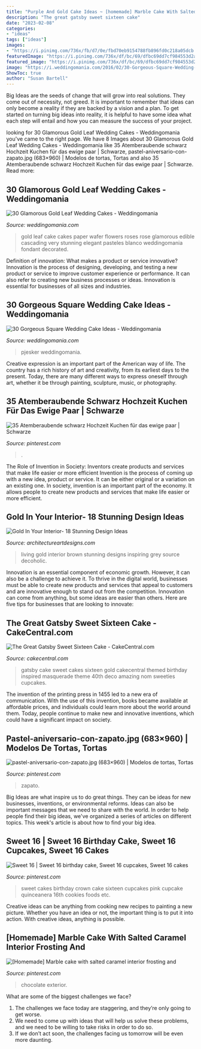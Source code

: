 ```yaml
---
title: "Purple And Gold Cake Ideas ~ [homemade] Marble Cake With Salted Caramel Interior Frosting And"
description: "The great gatsby sweet sixteen cake"
date: "2023-02-08"
categories:
- "ideas"
tags: ["ideas"]
images:
- "https://i.pinimg.com/736x/fb/d7/0e/fbd70eb9154788fb896fd0c218a05dcb.jpg"
featuredImage: "https://i.pinimg.com/736x/df/bc/69/dfbc69dd7cf984553d2adc15b3592eca.jpg"
featured_image: "https://i.pinimg.com/736x/df/bc/69/dfbc69dd7cf984553d2adc15b3592eca.jpg"
image: "https://i.weddingomania.com/2016/02/30-Gorgeous-Square-Wedding-Cake-Ideas-19.jpg"
ShowToc: true
author: "Susan Bartell"
---
```



Big Ideas are the seeds of change that will grow into real solutions. They come out of necessity, not greed. It is important to remember that ideas can only become a reality if they are backed by a vision and a plan. To get started on turning big ideas into reality, it is helpful to have some idea what each step will entail and how you can measure the success of your project.

	

		
looking for 30 Glamorous Gold Leaf Wedding Cakes - Weddingomania you've came to the right page. We have 8 Images about 30 Glamorous Gold Leaf Wedding Cakes - Weddingomania like 35 Atemberaubende schwarz Hochzeit Kuchen für das ewige paar | Schwarze, pastel-aniversario-con-zapato.jpg (683×960) | Modelos de tortas, Tortas and also 35 Atemberaubende schwarz Hochzeit Kuchen für das ewige paar | Schwarze. Read more:
		
    
## 30 Glamorous Gold Leaf Wedding Cakes - Weddingomania

<img loading=lazy src="http://i.weddingomania.com/2016/03/30-glamorous-gold-leaf-wedding-cakes-17.jpg" onerror="this.onerror=null;this.src='https://tse2.mm.bing.net/th?id=OIP.a3lFCAvKD4kaLC-vkfxhUgHaKA&amp;pid=15.1';" alt="30 Glamorous Gold Leaf Wedding Cakes - Weddingomania">

_Source: weddingomania.com_

>gold leaf cake cakes paper wafer flowers roses rose glamorous edible cascading very stunning elegant pasteles blanco weddingomania fondant decorated. 

	

Definition of innovation: What makes a product or service innovative?
Innovation is the process of designing, developing, and testing a new product or service to improve customer experience or performance. It can also refer to creating new business processes or ideas. Innovation is essential for businesses of all sizes and industries.

    
## 30 Gorgeous Square Wedding Cake Ideas - Weddingomania

<img loading=lazy src="https://i.weddingomania.com/2016/02/30-Gorgeous-Square-Wedding-Cake-Ideas-19.jpg" onerror="this.onerror=null;this.src='https://tse2.mm.bing.net/th?id=OIP.vHmQyroL5sCQQ9aGZTLnxgAAAA&amp;pid=15.1';" alt="30 Gorgeous Square Wedding Cake Ideas - Weddingomania">

_Source: weddingomania.com_

>pjesker weddingomania. 

	

Creative expression is an important part of the American way of life. The country has a rich history of art and creativity, from its earliest days to the present. Today, there are many different ways to express oneself through art, whether it be through painting, sculpture, music, or photography.

    
## 35 Atemberaubende Schwarz Hochzeit Kuchen Für Das Ewige Paar | Schwarze

<img loading=lazy src="https://i.pinimg.com/736x/fb/d7/0e/fbd70eb9154788fb896fd0c218a05dcb.jpg" onerror="this.onerror=null;this.src='https://tse1.mm.bing.net/th?id=OIP.DZ7EAtLZbJYy-oV9Dsv80wHaLJ&amp;pid=15.1';" alt="35 Atemberaubende schwarz Hochzeit Kuchen für das ewige paar | Schwarze">

_Source: pinterest.com_

>. 

	

The Role of Invention in Society: Inventors create products and services that make life easier or more efficient
Invention is the process of coming up with a new idea, product or service. It can be either original or a variation on an existing one. In society, invention is an important part of the economy. It allows people to create new products and services that make life easier or more efficient.

    
## Gold In Your Interior- 18 Stunning Design Ideas

<img loading=lazy src="https://www.architectureartdesigns.com/wp-content/uploads/2015/05/333-630x472.jpg" onerror="this.onerror=null;this.src='https://tse2.mm.bing.net/th?id=OIP.io41RZZq1IlRjMuUoYE24wHaFj&amp;pid=15.1';" alt="Gold In Your Interior- 18 Stunning Design Ideas">

_Source: architectureartdesigns.com_

>living gold interior brown stunning designs inspiring grey source decoholic. 

	

Innovation is an essential component of economic growth. However, it can also be a challenge to achieve it. To thrive in the digital world, businesses must be able to create new products and services that appeal to customers and are innovative enough to stand out from the competition. Innovation can come from anything, but some ideas are easier than others. Here are five tips for businesses that are looking to innovate:

    
## The Great Gatsby Sweet Sixteen Cake - CakeCentral.com

<img loading=lazy src="https://cdn001.cakecentral.com/gallery/2015/04/900_EODoVhPJ9U-the-great-gatsby-sweet-sixteen-cake.jpg" onerror="this.onerror=null;this.src='https://tse1.mm.bing.net/th?id=OIP.TTgyw0ve3CIs3C3eg3j9AgHaJ4&amp;pid=15.1';" alt="The Great Gatsby Sweet Sixteen Cake - CakeCentral.com">

_Source: cakecentral.com_

>gatsby cake sweet cakes sixteen gold cakecentral themed birthday inspired masquerade theme 40th deco amazing nom sweeties cupcakes. 

	

The invention of the printing press in 1455 led to a new era of communication. With the use of this invention, books became available at affordable prices, and individuals could learn more about the world around them. Today, people continue to make new and innovative inventions, which could have a significant impact on society.

    
## Pastel-aniversario-con-zapato.jpg (683×960) | Modelos De Tortas, Tortas

<img loading=lazy src="https://i.pinimg.com/736x/df/bc/69/dfbc69dd7cf984553d2adc15b3592eca.jpg" onerror="this.onerror=null;this.src='https://tse2.mm.bing.net/th?id=OIP.Qg-ZJ8ETQkPRajGkzf2URgHaKa&amp;pid=15.1';" alt="pastel-aniversario-con-zapato.jpg (683×960) | Modelos de tortas, Tortas">

_Source: pinterest.com_

>zapato. 

	

Big Ideas are what inspire us to do great things. They can be ideas for new businesses, inventions, or environmental reforms. Ideas can also be important messages that we need to share with the world. In order to help people find their big ideas, we've organized a series of articles on different topics. This week's article is about how to find your big idea.

    
## Sweet 16 | Sweet 16 Birthday Cake, Sweet 16 Cupcakes, Sweet 16 Cakes

<img loading=lazy src="https://i.pinimg.com/736x/5a/8e/6d/5a8e6df92686d1919fb2ae6ef687d910--sweet--cakes-pink-sweet--birthday-cakes.jpg" onerror="this.onerror=null;this.src='https://tse1.mm.bing.net/th?id=OIP.Iqa6oZjUQ6TwV_6Lsl4YrQHaKG&amp;pid=15.1';" alt="Sweet 16 | Sweet 16 birthday cake, Sweet 16 cupcakes, Sweet 16 cakes">

_Source: pinterest.com_

>sweet cakes birthday crown cake sixteen cupcakes pink cupcake quinceanera 16th cookies foods etc. 

	

Creative ideas can be anything from cooking new recipes to painting a new picture. Whether you have an idea or not, the important thing is to put it into action. With creative ideas, anything is possible.

    
## [Homemade] Marble Cake With Salted Caramel Interior Frosting And

<img loading=lazy src="https://i.pinimg.com/736x/cc/b0/2d/ccb02dd6e56d3a620ab6a1f94630523e--exterior-marble-cake.jpg" onerror="this.onerror=null;this.src='https://tse4.mm.bing.net/th?id=OIP.FMMTXE4pOrdUK5X9XW7tQwHaNK&amp;pid=15.1';" alt="[Homemade] Marble cake with salted caramel interior frosting and">

_Source: pinterest.com_

>chocolate exterior. 

	

What are some of the biggest challenges we face?
1. The challenges we face today are staggering, and they’re only going to get worse.
2. We need to come up with ideas that will help us solve these problems, and we need to be willing to take risks in order to do so.
3. If we don’t act soon, the challenges facing us tomorrow will be even more daunting.


